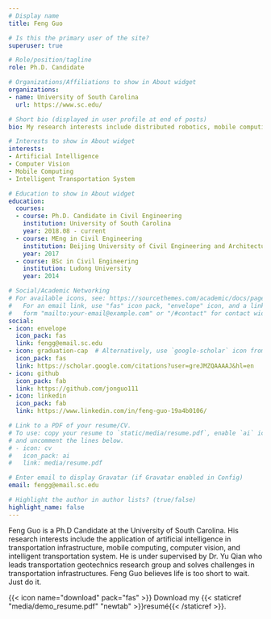 ```yaml
---
# Display name
title: Feng Guo

# Is this the primary user of the site?
superuser: true

# Role/position/tagline
role: Ph.D. Candidate

# Organizations/Affiliations to show in About widget
organizations:
- name: University of South Carolina
  url: https://www.sc.edu/

# Short bio (displayed in user profile at end of posts)
bio: My research interests include distributed robotics, mobile computing and programmable matter.

# Interests to show in About widget
interests:
- Artificial Intelligence
- Computer Vision
- Mobile Computing
- Intelligent Transportation System

# Education to show in About widget
education:
  courses:
  - course: Ph.D. Candidate in Civil Engineering
    institution: University of South Carolina
    year: 2018.08 - current
  - course: MEng in Civil Engineering
    institution: Beijing University of Civil Engineering and Architecture 
    year: 2017
  - course: BSc in Civil Engineering
    institution: Ludong University 
    year: 2014

# Social/Academic Networking
# For available icons, see: https://sourcethemes.com/academic/docs/page-builder/#icons
#   For an email link, use "fas" icon pack, "envelope" icon, and a link in the
#   form "mailto:your-email@example.com" or "/#contact" for contact widget.
social:
- icon: envelope
  icon_pack: fas
  link: fengg@email.sc.edu 
- icon: graduation-cap  # Alternatively, use `google-scholar` icon from `ai` icon pack
  icon_pack: fas
  link: https://scholar.google.com/citations?user=greJMZQAAAAJ&hl=en
- icon: github
  icon_pack: fab
  link: https://github.com/jonguo111
- icon: linkedin
  icon_pack: fab
  link: https://www.linkedin.com/in/feng-guo-19a4b0106/

# Link to a PDF of your resume/CV.
# To use: copy your resume to `static/media/resume.pdf`, enable `ai` icons in `params.toml`, 
# and uncomment the lines below.
# - icon: cv
#   icon_pack: ai
#   link: media/resume.pdf

# Enter email to display Gravatar (if Gravatar enabled in Config)
email: fengg@email.sc.edu

# Highlight the author in author lists? (true/false)
highlight_name: false
---
```


Feng Guo is a Ph.D Candidate at the University of South Carolina. His research interests include the application of artificial intelligence in transportation infrastructure, mobile computing, computer vision, and intelligent transportation system. He is under supervised by Dr. Yu Qian who leads transportation geotechnics research group and solves  challenges in transportation infrastructures.
Feng Guo believes life is too short to wait. Just do it. 

{{< icon name="download" pack="fas" >}} Download my {{< staticref "media/demo_resume.pdf" "newtab" >}}resumé{{< /staticref >}}.
